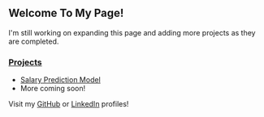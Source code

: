 ## Welcome To My Page! ##

I\'m still working on expanding this page and adding more projects as they are completed\.

### <u>Projects</u> ###
* [Salary Prediction Model](https://github.com/dditucci/salary-prediction-portfolio")
* More coming soon\!

Visit my [GitHub](https://github.com/dditucci) or [LinkedIn](https://linkedin.com/in/dominick-ditucci/) profiles\!
